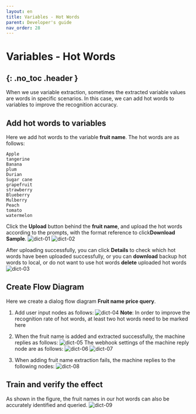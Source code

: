 ```yaml
---
layout: en
title: Variables - Hot Words
parent: Developer's guide
nav_order: 28
---
```


# Variables - Hot Words

## {: .no_toc .header }

When we use variable extraction, sometimes the extracted variable values are words in specific scenarios. In this case, we can add hot words to variables to improve the recognition accuracy.

## Add hot words to variables

Here we add hot words to the variable **fruit name**. The hot words are as follows:

```text
Apple
tangerine
Banana
plum
Durian
Sugar cane
grapefruit
strawberry
Blueberry
Mulberry
Peach
tomato
watermelon
```
Click the **Upload** button behind the **fruit name**, and upload the hot words according to the prompts, with the format reference to click**Download Sample**.
![dict-01](/assets/images/tutorial/dict/dict-01.png)
![dict-02](/assets/images/tutorial/dict/dict-02.png)

After uploading successfully, you can click **Details** to check which hot words have been uploaded successfully, or you can **download** backup hot words to local, or do not want to use hot words **delete** uploaded hot words
![dict-03](/assets/images/tutorial/dict/dict-03.png)

## Create Flow Diagram

Here we create a dialog flow diagram **Fruit name price query**.

1. Add user input nodes as follows:
   ![dict-04](/assets/images/tutorial/dict/dict-04.png)
   **Note**: In order to improve the recognition rate of hot words, at least two hot words need to be marked here
2. When the fruit name is added and extracted successfully, the machine replies as follows:
   ![dict-05](/assets/images/tutorial/dict/dict-05.png)
   The webhook settings of the machine reply node are as follows:
   ![dict-06](/assets/images/tutorial/dict/dict-06.png)
   ![dict-07](/assets/images/tutorial/dict/dict-07.png)

3. When adding fruit name extraction fails, the machine replies to the following nodes:
   ![dict-08](/assets/images/tutorial/dict/dict-08.png)

## Train and verify the effect

As shown in the figure, the fruit names in our hot words can also be accurately identified and queried.
![dict-09](/assets/images/tutorial/dict/dict-09.png)
